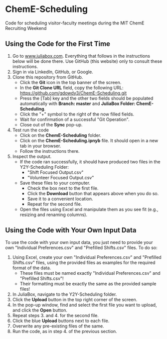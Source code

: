 # ChemE-Scheduling
Code for scheduling visitor-faculty meetings during the MIT ChemE Recruiting Weekend

## Using the Code for the First Time
1.  Go to www.juliabox.com.  Everything that follows in the instructions below will be done there. Use GitHub (this website) only to consult these instructions.
2.  Sign in via LinkedIn, GitHub, or Google.
3.  Clone this repository from GitHub.
    - Click the **Git** icon in the top banner of the screen.
    - In the **Git Clone URL** field, copy the following URL: https://github.com/gdowdy3/ChemE-Scheduling.git
    - Press the [Tab] key and the other two fields should be populated automatically with **Branch: master** and **JuliaBox Folder: ChemE-Scheduling**.
    - Click the "+" symbol to the right of the now filled fields.
    - Wait for confirmation of a successful "Git Operation".
    - Close out of the **Sync** pop-up.
4. Test run the code
    - Click on the **ChemE-Scheduling** folder.
    - Click on the **ChemE-Scheduling.ipnyb** file.  It should open in a new tab in your browser.
    - Follow the instructions there.
5. Inspect the output.
    - If the code ran successfully, it should have produced two files in the Y2Y-Scheduling Folder:
      - "Shift Focused Output.csv"
      - "Volunteer Focused Output.csv"
    - Save these files to your computer.
      - Check the box next to the first file.
      - Click the **Download** button that appears above when you do so.
      - Save it to a convenient location.
      - Repeat for the second file.
   - Open the files using Excel and manipulate them as you see fit (e.g., resizing and renaming columns).
   
   
## Using the Code with Your Own Input Data
To use the code with your own input data, you just need to provide your own "Individual Preferences.csv" and "Prefilled  Shifts.csv" files.  To do so:
1. Using Excel, create your own "Individual Preferences.csv" and "Prefilled  Shifts.csv" files, using the provided files as examples for the required format of the data.
   - These files must be named exactly "Individual Preferences.csv" and "Prefilled  Shifts.csv"!
   - Their formatting must be exactly the same as the provided sample files!
2. In JuliaBox, navigate to the Y2Y-Scheduling folder.
3. Click the **Upload** button in the top right corner of the screen.
4. In the pop-up window, find and select the first file you want to upload, and click the **Open** button.
5. Repeat steps 3. and 4. for the second file.
6. Click the blue **Upload** buttons next to each file.
7. Overwrite any pre-existing files of the same.
8. Run the code, as in step 4. of the previous section.
